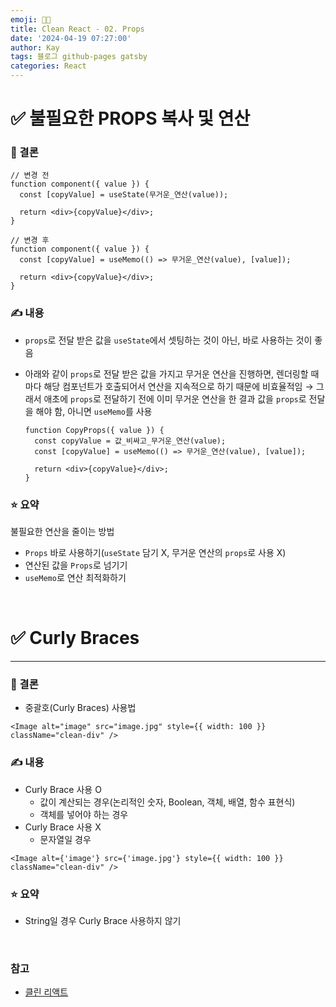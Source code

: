 ```yaml
---
emoji: 👨‍💻
title: Clean React - 02. Props
date: '2024-04-19 07:27:00'
author: Kay
tags: 블로그 github-pages gatsby
categories: React
---
```


# ✅ 불필요한 PROPS 복사 및 연산

### 🌈 결론

```tsx
// 변경 전
function component({ value }) {
  const [copyValue] = useState(무거운_연산(value));

  return <div>{copyValue}</div>;
}

// 변경 후
function component({ value }) {
  const [copyValue] = useMemo(() => 무거운_연산(value), [value]);

  return <div>{copyValue}</div>;
}
```

### ✍️ 내용

- `props`로 전달 받은 값을 `useState`에서 셋팅하는 것이 아닌, 바로 사용하는 것이 좋음
- 아래와 같이 `props`로 전달 받은 값을 가지고 무거운 연산을 진행하면, 렌더링할 때마다 해당 컴포넌트가 호출되어서 연산을 지속적으로 하기 때문에 비효율적임 → 그래서 애초에 `props`로 전달하기 전에 이미 무거운 연산을 한 결과 값을 `props`로 전달을 해야 함, 아니면 `useMemo`를 사용

  ```tsx
  function CopyProps({ value }) {
    const copyValue = 값_비싸고_무거운_연산(value);
    const [copyValue] = useMemo(() => 무거운_연산(value), [value]);

    return <div>{copyValue}</div>;
  }
  ```

### ⭐️ 요약

불필요한 연산을 줄이는 방법

- `Props` 바로 사용하기(`useState` 담기 X, 무거운 연산의 `props`로 사용 X)
- 연산된 값을 `Props`로 넘기기
- `useMemo`로 연산 최적화하기

<br>

# ✅ Curly Braces

---

### 🌈 결론

- 중괄호(Curly Braces) 사용법

```tsx
<Image alt="image" src="image.jpg" style={{ width: 100 }} className="clean-div" />
```

### ✍️ 내용

- Curly Brace 사용 O
  - 값이 계산되는 경우(논리적인 숫자, Boolean, 객체, 배열, 함수 표현식)
  - 객체를 넣어야 하는 경우
- Curly Brace 사용 X
  - 문자열일 경우

```tsx
<Image alt={'image'} src={'image.jpg'} style={{ width: 100 }} className="clean-div" />
```

### ⭐️ 요약

- String일 경우 Curly Brace 사용하지 않기

<br>

### 참고

- [클린 리액트](https://www.udemy.com/course/clean-code-react/learn/lecture/41573010#overview)

```toc

```
